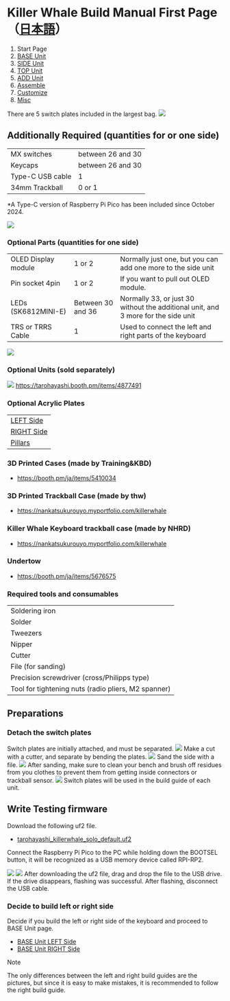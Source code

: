 # Killer Whale Build Manual First Page（[日本語](README.md)）

1. Start Page
2. [BASE Unit](rightside/2_BASE.md)
3. [SIDE Unit](rightside/3_SIDE_TRACKBALL.md)
4. [TOP Unit](rightside/4_TOP.md)
5. [ADD Unit](rightside/5_ADD.md)
6. [Assemble](rightside/6_ASSEMBLE.md)
7. [Customize](rightside/7_CUSTOM.md)
8. [Misc](rightside/8_MISC.md)

There are 5 switch plates included in the largest bag.
![](img/1_start/1_1_full.jpg)

## Additionally Required (quantities for or one side)
<table>
    <tr>
      <td>MX switches</td>
       <td>between 26 and 30</td>
    </tr>
    <tr>
      <td>Keycaps</td>
      <td>between 26 and 30</td>
    </tr>
    <tr>
      <td>Type-C USB cable</td>
       <td>1</td>
    </tr>
    <tr>
      <td>34mm Trackball</td>
       <td>0 or 1</td>
    </tr>
 </table>

 *A Type-C version of Raspberry Pi Pico has been included since October 2024.

![](img/1_start/1_2_additional_required.jpg)
### Optional Parts (quantities for one side)
<table>
    <tr>
      <td>OLED Display module</td>
      <td>1 or 2</td>
      <td>Normally just one, but you can add one more to the side unit</td>
    </tr>
    <tr>
      <td>Pin socket 4pin</td>
      <td>1 or 2</td>
      <td>If you want to pull out OLED module.</td>
    </tr>
    <tr>
      <td>LEDs (SK6812MINI-E)</td>
      <td>Between 30 and 36</td>
      <td>Normally 33, or just 30 without the additional unit, and 3 more for the side unit</td>
    </tr>
    <tr>
      <td>TRS or TRRS Cable</td>
       <td>1</td>
       <td>Used to connect the left and right parts of the keyboard</td>
    </tr>
 </table>


![](img/1_start/1_3_optional_parts.jpg)

### Optional Units (sold separately)

![](img/1_start/1_4_optional_units.jpg)
https://tarohayashi.booth.pm/items/4877491


### Optional Acrylic Plates
<table>
    <tr>
      <td><a href="https://shop.yushakobo.jp/products/keyboard_acrylic_plate?variant=47873651245287">LEFT Side</a></td>
    </tr>
    <tr>
      <td><a href="https://shop.yushakobo.jp/products/keyboard_acrylic_plate?variant=47873651278055">RIGHT Side</a></td>
    </tr>
    <tr>
      <td><a href="https://shop.yushakobo.jp/products/keyboard_acrylic_plate?variant=47873651310823">Pillars</a></td>
    </tr>
 </table>

### 3D Printed Cases (made by Training&KBD)
- https://booth.pm/ja/items/5410034

### 3D Printed Trackball Case  (made by thw)
- https://nankatsukurouyo.myportfolio.com/killerwhale

### Killer Whale Keyboard trackball case  (made by NHRD)
- https://nankatsukurouyo.myportfolio.com/killerwhale

### Undertow
- https://booth.pm/ja/items/5676575

### Required tools and consumables
<table>
    <tr>
      <td>Soldering iron</td>
    </tr>
    <tr>
      <td>Solder</td>
    </tr>
    <tr>
      <td>Tweezers</td>
    </tr>
    <tr>
      <td>Nipper</td>
    </tr>
    <tr>
      <td>Cutter</td>
    </tr>
    <tr>
      <td>File (for sanding)</td>
    </tr>
    <tr>
      <td>Precision screwdriver (cross/Philipps type)</td>
    </tr>
    <tr>
      <td>Tool for tightening nuts (radio pliers, M2 spanner)</td>
    </tr>
 </table>

## Preparations
### Detach the switch plates
Switch plates are initially attached, and must be separated.
![](img/1_start/1_5_switch_plate.jpg)
Make a cut with a cutter, and separate by bending the plates.
![](img/1_start/1_6_cut_plate.jpg)
Sand the side with a file.
![](img/1_start/1_7_sanding.jpg)
After sanding, make sure to clean your bench and brush off residues from you clothes to prevent them from getting inside connectors or trackball sensor.
![](img/1_start/1_8_switch_plates.jpg)
Switch plates will be used in the build guide of each unit.

## Write Testing firmware
Download the following uf2 file.
- [tarohayashi_killerwhale_solo_default.uf2
](https://github.com/Taro-Hayashi/KillerWhale/releases/latest/download/tarohayashi_killerwhale_solo_default.uf2)

Connect the Raspberry Pi Pico to the PC while holding down the BOOTSEL button, it will be recognized as a USB memory device called RPI-RP2.

![](img/1_start/1_9_raspberry_pi_pico.jpg)
![](img/1_start/1_10_rpi_rp2.jpg)
After downloading the uf2 file, drag and drop the file to the USB drive. If the drive disappears, flashing was successful.
After flashing, disconnect the USB cable.

### Decide to build left or right side
Decide if you build the left or right side of the keyboard and proceed to BASE Unit page.
- [BASE Unit LEFT Side](leftside/2_BASE.md)
- [BASE Unit RIGHT Side](rightside/2_BASE.md)

> [!NOTE]
> The only differences between the left and right build guides are the pictures, but since it is easy to make mistakes, it is recommended to follow the right build guide.
